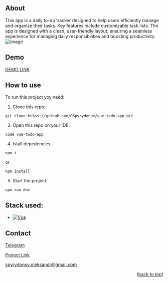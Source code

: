<a id="readme-top"></a>

## About
This app is a daily to-do tracker designed to help users efficiently manage and organize their tasks. Key features include customizable task lists. The app is designed with a clean, user-friendly layout, ensuring a seamless experience for managing daily responsibilities and boosting productivity.
![image](https://github.com/user-attachments/assets/8fdcbd3c-2061-4d4d-8789-9ff2c7ab1f2b)

## Demo
[DEMO LINK](https://ospyrydonov.github.io/todo-app/)

## How to use
To run this project yoy need:
  1. Clone this repo:

    git clone https://github.com/OSpyrydonov/vue-todo-app.git

  2. Open this repo on your IDE:

    code vue-todo-app

  4. Istall depedencies:

    npm i
    
or
    
    npm install

  5. Start the project:

    npm run dev

## Stack used:
* [![Vue][Vue.js]][Vue-url]

## Contact

[Telegram](https://t.me/Oleksandr_Spyrydonov)

[Project Link](https://github.com/OSpyrydonov/todo-app)

spyrydonov.oleksandr@gmail.com

<p align="right">(<a href="#readme-top">back to top</a>)</p>



[Vue.js]: https://img.shields.io/badge/Vue.js-35495E?style=for-the-badge&logo=vuedotjs&logoColor=4FC08D
[Vue-url]: https://vuejs.org/
